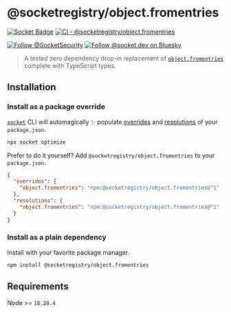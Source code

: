 # @socketregistry/object.fromentries

[![Socket Badge](https://socket.dev/api/badge/npm/package/@socketregistry/object.fromentries)](https://socket.dev/npm/package/@socketregistry/object.fromentries)
[![CI - @socketregistry/object.fromentries](https://github.com/SocketDev/socket-registry/actions/workflows/ci.yml/badge.svg)](https://github.com/SocketDev/socket-registry/actions/workflows/ci.yml)

[![Follow @SocketSecurity](https://img.shields.io/twitter/follow/SocketSecurity?style=social)](https://twitter.com/SocketSecurity)
[![Follow @socket.dev on Bluesky](https://img.shields.io/badge/Follow-@socket.dev-1DA1F2?style=social&logo=bluesky)](https://bsky.app/profile/socket.dev)

> A tested zero dependency drop-in replacement of
> [`object.fromentries`](https://socket.dev/npm/package/object.fromentries)
> complete with TypeScript types.

## Installation

### Install as a package override

[`socket`](https://socket.dev/npm/package/socket) CLI will automagically ✨
populate
[overrides](https://docs.npmjs.com/cli/v9/configuring-npm/package-json#overrides)
and [resolutions](https://yarnpkg.com/configuration/manifest#resolutions) of
your `package.json`.

```sh
npx socket optimize
```

Prefer to do it yourself? Add `@socketregistry/object.fromentries` to your
`package.json`.

```json
{
  "overrides": {
    "object.fromentries": "npm:@socketregistry/object.fromentries@^1"
  },
  "resolutions": {
    "object.fromentries": "npm:@socketregistry/object.fromentries@^1"
  }
}
```

### Install as a plain dependency

Install with your favorite package manager.

```sh
npm install @socketregistry/object.fromentries
```

## Requirements

Node >= `18.20.4`
